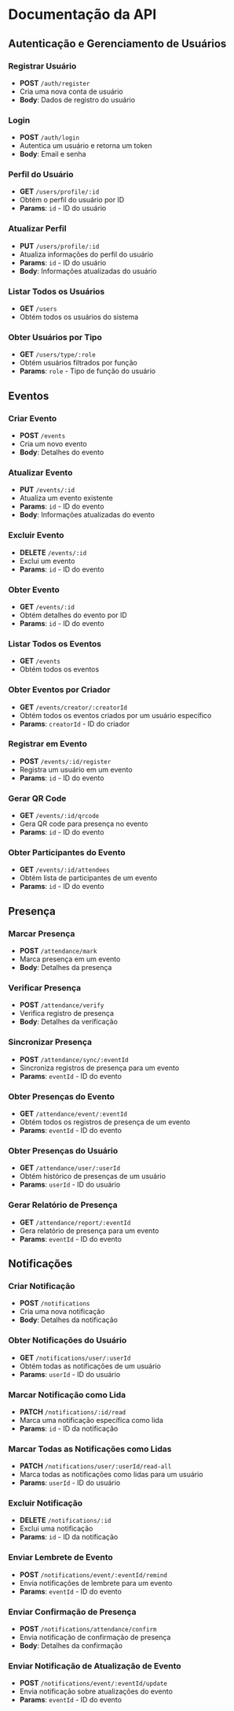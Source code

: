 # Documentação da API

## Autenticação e Gerenciamento de Usuários

### Registrar Usuário
- **POST** `/auth/register`
- Cria uma nova conta de usuário
- **Body**: Dados de registro do usuário

### Login
- **POST** `/auth/login`
- Autentica um usuário e retorna um token
- **Body**: Email e senha

### Perfil do Usuário
- **GET** `/users/profile/:id`
- Obtém o perfil do usuário por ID
- **Params**: `id` - ID do usuário

### Atualizar Perfil
- **PUT** `/users/profile/:id`
- Atualiza informações do perfil do usuário
- **Params**: `id` - ID do usuário
- **Body**: Informações atualizadas do usuário

### Listar Todos os Usuários
- **GET** `/users`
- Obtém todos os usuários do sistema

### Obter Usuários por Tipo
- **GET** `/users/type/:role`
- Obtém usuários filtrados por função
- **Params**: `role` - Tipo de função do usuário

## Eventos

### Criar Evento
- **POST** `/events`
- Cria um novo evento
- **Body**: Detalhes do evento

### Atualizar Evento
- **PUT** `/events/:id`
- Atualiza um evento existente
- **Params**: `id` - ID do evento
- **Body**: Informações atualizadas do evento

### Excluir Evento
- **DELETE** `/events/:id`
- Exclui um evento
- **Params**: `id` - ID do evento

### Obter Evento
- **GET** `/events/:id`
- Obtém detalhes do evento por ID
- **Params**: `id` - ID do evento

### Listar Todos os Eventos
- **GET** `/events`
- Obtém todos os eventos

### Obter Eventos por Criador
- **GET** `/events/creator/:creatorId`
- Obtém todos os eventos criados por um usuário específico
- **Params**: `creatorId` - ID do criador

### Registrar em Evento
- **POST** `/events/:id/register`
- Registra um usuário em um evento
- **Params**: `id` - ID do evento

### Gerar QR Code
- **GET** `/events/:id/qrcode`
- Gera QR code para presença no evento
- **Params**: `id` - ID do evento

### Obter Participantes do Evento
- **GET** `/events/:id/attendees`
- Obtém lista de participantes de um evento
- **Params**: `id` - ID do evento

## Presença

### Marcar Presença
- **POST** `/attendance/mark`
- Marca presença em um evento
- **Body**: Detalhes da presença

### Verificar Presença
- **POST** `/attendance/verify`
- Verifica registro de presença
- **Body**: Detalhes da verificação

### Sincronizar Presença
- **POST** `/attendance/sync/:eventId`
- Sincroniza registros de presença para um evento
- **Params**: `eventId` - ID do evento

### Obter Presenças do Evento
- **GET** `/attendance/event/:eventId`
- Obtém todos os registros de presença de um evento
- **Params**: `eventId` - ID do evento

### Obter Presenças do Usuário
- **GET** `/attendance/user/:userId`
- Obtém histórico de presenças de um usuário
- **Params**: `userId` - ID do usuário

### Gerar Relatório de Presença
- **GET** `/attendance/report/:eventId`
- Gera relatório de presença para um evento
- **Params**: `eventId` - ID do evento

## Notificações

### Criar Notificação
- **POST** `/notifications`
- Cria uma nova notificação
- **Body**: Detalhes da notificação

### Obter Notificações do Usuário
- **GET** `/notifications/user/:userId`
- Obtém todas as notificações de um usuário
- **Params**: `userId` - ID do usuário

### Marcar Notificação como Lida
- **PATCH** `/notifications/:id/read`
- Marca uma notificação específica como lida
- **Params**: `id` - ID da notificação

### Marcar Todas as Notificações como Lidas
- **PATCH** `/notifications/user/:userId/read-all`
- Marca todas as notificações como lidas para um usuário
- **Params**: `userId` - ID do usuário

### Excluir Notificação
- **DELETE** `/notifications/:id`
- Exclui uma notificação
- **Params**: `id` - ID da notificação

### Enviar Lembrete de Evento
- **POST** `/notifications/event/:eventId/remind`
- Envia notificações de lembrete para um evento
- **Params**: `eventId` - ID do evento

### Enviar Confirmação de Presença
- **POST** `/notifications/attendance/confirm`
- Envia notificação de confirmação de presença
- **Body**: Detalhes da confirmação

### Enviar Notificação de Atualização de Evento
- **POST** `/notifications/event/:eventId/update`
- Envia notificação sobre atualizações do evento
- **Params**: `eventId` - ID do evento
